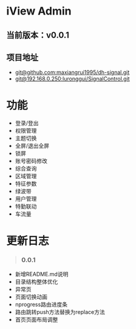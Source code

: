 # iView Admin

## 当前版本：v0.0.1

## 项目地址
* [git@github.com:maxiangrui1995/dh-signal.git](git@github.com:maxiangrui1995/dh-signal.git)
* [git@192.168.0.250:luronggui/SignalControl.git](git@192.168.0.250:luronggui/SignalControl.git)

# 功能

- 登录/登出 
- 权限管理
- 主题切换
- 全屏/退出全屏
- 锁屏
- 账号密码修改
- 综合查询
- 区域管理
- 特征参数
- 绿波带
- 用户管理
- 特勤联动
- 车流量

# 更新日志 
>### 0.0.1
* 新增README.md说明
* 目录结构整体优化
* 异常页
* 页面切换动画
* nprogress路由进度条
* 路由跳转push方法替换为replace方法
* 首页页面布局调整

